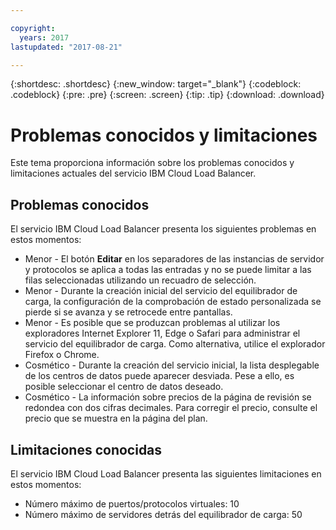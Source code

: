 ```yaml
---

copyright:
  years: 2017
lastupdated: "2017-08-21"

---
```


{:shortdesc: .shortdesc}
{:new_window: target="_blank"}
{:codeblock: .codeblock}
{:pre: .pre}
{:screen: .screen}
{:tip: .tip}
{:download: .download}

# Problemas conocidos y limitaciones
Este tema proporciona información sobre los problemas conocidos y limitaciones actuales del servicio IBM Cloud Load Balancer.

## Problemas conocidos
El servicio IBM Cloud Load Balancer presenta los siguientes problemas en estos momentos:

* Menor - El botón **Editar** en los separadores de las instancias de servidor y protocolos se aplica a todas las entradas y no se puede limitar a las filas seleccionadas utilizando un recuadro de selección. 
* Menor - Durante la creación inicial del servicio del equilibrador de carga, la configuración de la comprobación de estado personalizada se pierde si se avanza y se retrocede entre pantallas.
* Menor - Es posible que se produzcan problemas al utilizar los exploradores Internet Explorer 11, Edge o Safari para administrar el servicio del equilibrador de carga. Como alternativa, utilice el explorador Firefox o Chrome. 
* Cosmético - Durante la creación del servicio inicial, la lista desplegable de los centros de datos puede aparecer desviada. Pese a ello, es posible seleccionar el centro de datos deseado.
* Cosmético - La información sobre precios de la página de revisión se redondea con dos cifras decimales. Para corregir el precio, consulte el precio que se muestra en la página del plan.

## Limitaciones conocidas
El servicio IBM Cloud Load Balancer presenta las siguientes limitaciones en estos momentos:

* Número máximo de puertos/protocolos virtuales: 10
* Número máximo de servidores detrás del equilibrador de carga: 50
